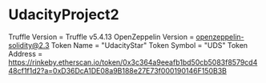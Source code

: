 # UdacityProject2
Truffle Version = Truffle v5.4.13
OpenZeppelin Version = openzeppelin-solidity@2.3
Token Name = "UdacityStar"
Token Symbol = "UDS"
Token Address =  https://rinkeby.etherscan.io/token/0x3c364a9eeafb1bd50cb5083f8579cd448cf1f1d2?a=0xD36DcA1DE08a9B188e27E73f000190146F150B3B